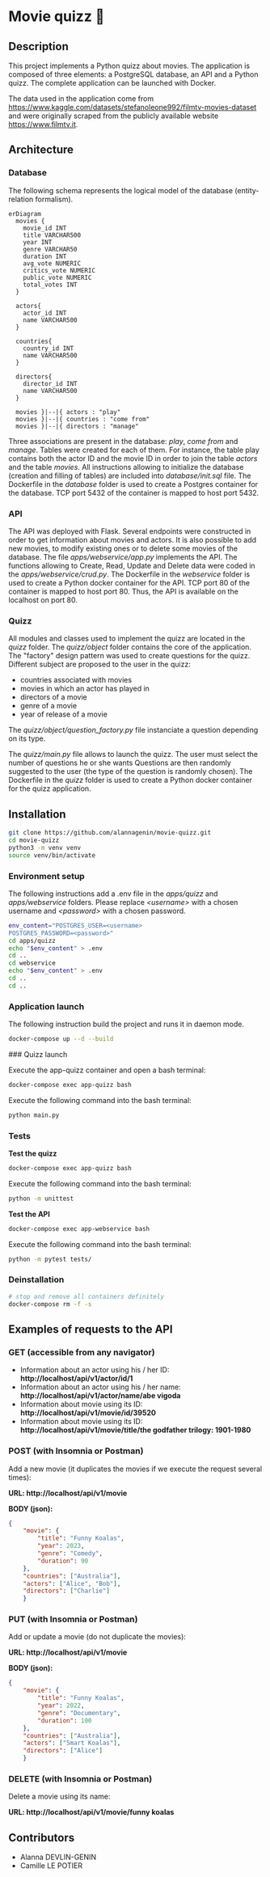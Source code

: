 # Movie quizz :movie_camera:

## Description

This project implements a Python quizz about movies. The application is composed of three elements: a PostgreSQL database, an API and a Python quizz. The complete application can be launched with Docker.

The data used in the application come from https://www.kaggle.com/datasets/stefanoleone992/filmtv-movies-dataset and were originally scraped from the publicly available website https://www.filmtv.it.

## Architecture

### Database

The following schema represents the logical model of the database (entity-relation formalism).
```mermaid
erDiagram
  movies {
    movie_id INT 
    title VARCHAR500
    year INT
    genre VARCHAR50
    duration INT
    avg_vote NUMERIC
    critics_vote NUMERIC
    public_vote NUMERIC
    total_votes INT
  }

  actors{
    actor_id INT
    name VARCHAR500
  }
  
  countries{
    country_id INT
    name VARCHAR500
  }

  directors{
    director_id INT
    name VARCHAR500
  }

  movies }|--|{ actors : "play"
  movies }|--|{ countries : "come from"
  movies }|--|{ directors : "manage"
```
Three associations are present in the database: *play*, *come from* and *manage*. Tables were created for each of them. For instance, the table play contains both the actor ID and the movie ID in order to join the table *actors* and the table *movies*. All instructions allowing to initialize the database (creation and filling of tables) are included into *database/init.sql* file. The Dockerfile in the *database* folder is used to create a Postgres container for the database. TCP port 5432 of the container is mapped to host port 5432.

### API
The API was deployed with Flask. Several endpoints were constructed in order to get information about movies and actors. It is also possible to add new movies, to modify existing ones or to delete some movies of the database. The file *apps/webservice/app.py* implements the API. The functions allowing to Create, Read, Update and Delete data were coded in the *apps/webservice/crud.py*. The Dockerfile in the *webservice* folder is used to create a Python docker container for the API. TCP port 80 of the container is mapped to host port 80. Thus, the API is available on the localhost on port 80.

### Quizz
All modules and classes used to implement the quizz are located in the *quizz* folder. The *quizz/object* folder contains the core of the application. The "factory" design pattern was used to create questions for the quizz. Different subject are proposed to the user in the quizz:
- countries associated with movies
- movies in which an actor has played in
- directors of a movie
- genre of a movie
- year of release of a movie

The *quizz/object/question_factory.py* file instanciate a question depending on its type.

The *quizz/main.py* file allows to launch the quizz. The user must select the number of questions he or she wants Questions are then randomly suggested to the user (the type of the question is randomly chosen).
The Dockerfile in the *quizz* folder is used to create a Python docker container for the quizz application.

## Installation

```bash
git clone https://github.com/alannagenin/movie-quizz.git
cd movie-quizz
python3 -m venv venv
source venv/bin/activate
```
### Environment setup
The following instructions add a .env file in the *apps/quizz* and *apps/webservice* folders. Please replace *\<username\>* with a chosen username and *\<password\>* with a chosen password.

```bash
env_content="POSTGRES_USER=<username>
POSTGRES_PASSWORD=<password>"
cd apps/quizz
echo "$env_content" > .env
cd ..
cd webservice
echo "$env_content" > .env
cd ..
cd ..
```

### Application launch

The following instruction build the project and runs it in daemon mode.

```bash
docker-compose up --d --build
```

### Quizz launch

Execute the app-quizz container and open a bash terminal:

```bash
docker-compose exec app-quizz bash
```

Execute the following command into the bash terminal:

```bash
python main.py
```

### Tests

**Test the quizz**

```bash
docker-compose exec app-quizz bash
```

Execute the following command into the bash terminal:

```bash
python -m unittest
```

**Test the API**

```bash
docker-compose exec app-webservice bash
```

Execute the following command into the bash terminal:

```bash
python -m pytest tests/
```

### Deinstallation

```bash
# stop and remove all containers definitely
docker-compose rm -f -s
```

## Examples of requests to the API

###  GET (accessible from any navigator)

- Information about an actor using his / her ID: **http://localhost/api/v1/actor/id/1**
- Information about an actor using his / her name: **http://localhost/api/v1/actor/name/abe vigoda**
- Information about movie using its ID: **http://localhost/api/v1/movie/id/39520**
- Information about movie using its ID: **http://localhost/api/v1/movie/title/the godfather trilogy: 1901-1980**

### POST (with Insomnia or Postman)

Add a new movie (it duplicates the movies if we execute the request several times):

**URL: http://localhost/api/v1/movie**

**BODY (json):**
```json
{
	"movie": {
		"title": "Funny Koalas",
		"year": 2023,
		"genre": "Comedy",
		"duration": 90
	},
	"countries": ["Australia"],
	"actors": ["Alice", "Bob"],
	"directors": ["Charlie"]
    }
```

### PUT (with Insomnia or Postman)

Add or update a movie (do not duplicate the movies):

**URL: http://localhost/api/v1/movie**

**BODY (json):**
```json
{
	"movie": {
		"title": "Funny Koalas",
		"year": 2022,
		"genre": "Documentary",
		"duration": 100
	},
	"countries": ["Australia"],
	"actors": ["Smart Koalas"],
	"directors": ["Alice"]
    }
```

### DELETE (with Insomnia or Postman)

Delete a movie using its name:

**URL: http://localhost/api/v1/movie/funny koalas**

## Contributors

* Alanna DEVLIN-GENIN
* Camille LE POTIER